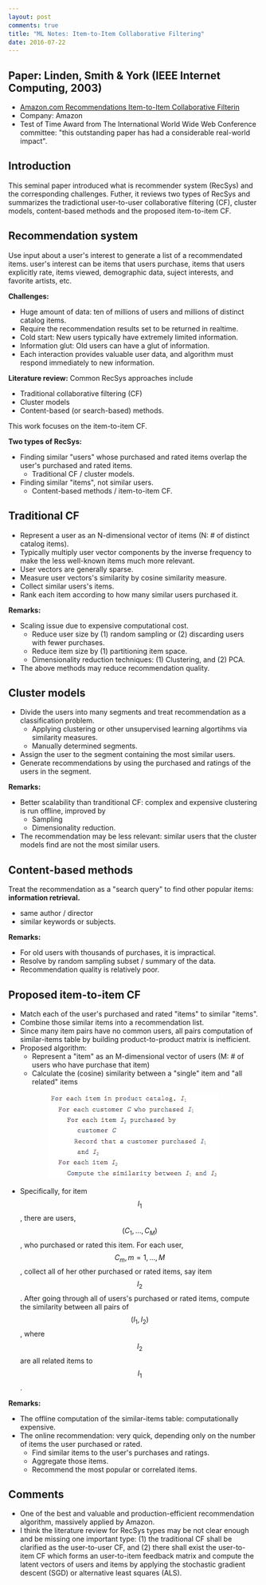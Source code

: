 ```yaml
---
layout: post
comments: true
title: "ML Notes: Item-to-Item Collaborative Filtering"
date: 2016-07-22
---
```


## Paper: Linden, Smith & York (IEEE Internet Computing, 2003)

- [Amazon.com Recommendations Item-to-Item Collaborative Filterin](https://www.cs.umd.edu/~samir/498/Amazon-Recommendations.pdf)
- Company: Amazon
- Test of Time Award from The International World Wide Web Conference committee: "this outstanding paper has had a considerable real-world impact".


## Introduction

This seminal paper introduced what is recommender system (RecSys) and the corresponding challenges. Futher, it reviews two types of RecSys and summarizes the tradictional user-to-user collaborative filtering (CF), cluster models, content-based methods and the proposed item-to-item CF.


## Recommendation system

Use input about a user's interest to generate a list of a recommendated items. user's interest can be items that users purchase, items that users explicitly rate, items viewed, demographic data, suject interests, and favorite artists, etc.

**Challenges:**

- Huge amount of data: ten of millions of users and millions of distinct catalog items.
- Require the recommendation results set to be returned in realtime.
- Cold start: New users typically have extremely limited information.
- Information glut: Old users can have a glut of information.
- Each interaction provides valuable user data, and algorithm must respond immediately to new information.

**Literature review:** Common RecSys approaches include

- Traditional collaborative filtering (CF)
- Cluster models
- Content-based (or search-based) methods.

This work focuses on the item-to-item CF.

**Two types of RecSys:**

- Finding similar "users" whose purchased and rated items overlap the user's purchased and rated items.
  * Traditional CF / cluster models.
- Finding similar "items", not similar users.
  * Content-based methods / item-to-item CF.


## Traditional CF

- Represent a user as an N-dimensional vector of items (N: # of distinct catalog items).
- Typically multiply user vector components by the inverse frequency to make the less well-known items much more relevant.
- User vectors are generally sparse.
- Measure user vectors's similarity by cosine similarity measure.
- Collect similar users's items.
- Rank each item according to how many similar users purchased it.

**Remarks:**

- Scaling issue due to expensive computational cost.
  * Reduce user size by (1) random sampling or (2) discarding users with fewer purchases.
  * Reduce item size by (1) partitioning item space.
  * Dimensionality reduction techniques: (1) Clustering, and (2) PCA.
- The above methods may reduce recommendation quality.


## Cluster models

- Divide the users into many segments and treat recommendation as a classification problem.
  * Applying clustering or other unsupervised learning algortihms via similarity measures.
  * Manually determined segments.
- Assign the user to the segment containing the most similar users.
- Generate recommendations by using the purchased and ratings of the users in the segment.

**Remarks:**

- Better scalability than tranditional CF: complex and expensive clustering is run offline, improved by
  * Sampling
  * Dimensionality reduction.
- The recommendation may be less relevant: similar users that the cluster models find are not the most similar users.


## Content-based methods

Treat the recommendation as a "search query" to find other popular items: **information retrieval.**

- same author / director
- similar keywords or subjects.

**Remarks:**

- For old users with thousands of purchases, it is impractical.
- Resolve by random sampling subset / summary of the data.
- Recommendation quality is relatively poor.


## Proposed item-to-item CF

- Match each of the user's purchased and rated "items" to similar "items".
- Combine those similar items into a recommendation list.
- Since many item pairs have no common users, all pairs computation of similar-items table by building product-to-product matrix is inefficient.
- Proposed algorithm: 
  * Represent a "item" as an M-dimensional vector of users (M: # of users who have purchase that item)
  * Calculate the (cosine) similarity between a "single" item and "all related" items

<div style="text-align:center">
<img src="/images/amazon_item2itemCF_algo.png"/>
</div>

- Specifically, for item $$I_1$$, there are users, $$(C_1,...,C_M)$$, who purchased or rated this item. For each user, $$C_m, m = 1,...,M$$, collect all of her other purchased or rated items, say item $$I_2$$. After going through all of users's purchased or rated items, compute the similarity between all pairs of $$(I_1, I_2)$$, where $$I_2$$ are all related items to $$I_1$$.

**Remarks:**

- The offline computation of the similar-items table: computationally expensive.
- The online recommendation: very quick, depending only on the number of items the user purchased or rated.
  * Find similar items to the user's purchases and ratings.
  * Aggregate those items.
  * Recommend the most popular or correlated items.


## Comments

- One of the best and valuable and production-efficient recommendation algorithm, massively applied by Amazon.
- I think the literature review for RecSys types may be not clear enough and be missing one important type: (1) the traditional CF shall be clarified as the user-to-user CF, and (2) there shall exist the user-to-item CF which forms an user-to-item feedback matrix and compute the latent vectors of users and items by applying the stochastic gradient descent (SGD) or alternative least squares (ALS).
